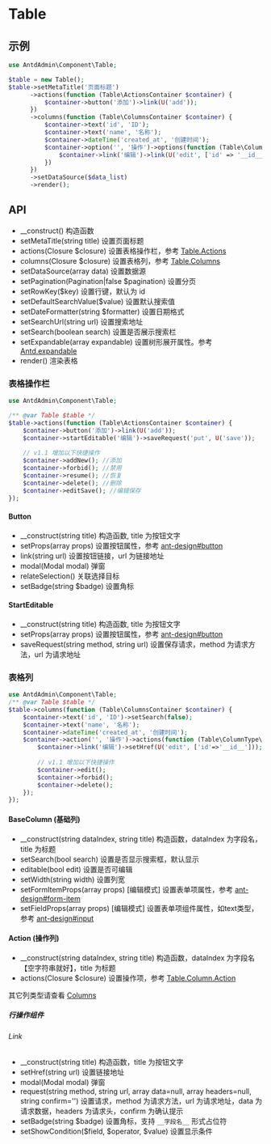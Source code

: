 # Table

## 示例

```php
use AntdAdmin\Component\Table;

$table = new Table();
$table->setMetaTitle('页面标题')
      ->actions(function (Table\ActionsContainer $container) {
          $container->button('添加')->link(U('add'));
      })
      ->columns(function (Table\ColumnsContainer $container) {
          $container->text('id', 'ID');
          $container->text('name', '名称');
          $container->dateTime('created_at', '创建时间');
          $container->option('', '操作')->options(function (Table\ColumnType\OptionsContainer $container) {
              $container->link('编辑')->link(U('edit', ['id' => '__id__']));          
          })
      })
      ->setDataSource($data_list)
      ->render();
```

## API

* __construct() 构造函数
* setMetaTitle(string title) 设置页面标题
* actions(Closure $closure) 设置表格操作栏，参考 [Table.Actions](#表格操作栏)
* columns(Closure $closure) 设置表格列，参考 [Table.Columns](#表格列)
* setDataSource(array data) 设置数据源
* setPagination(Pagination|false $pagination) 设置分页
* setRowKey($key) 设置行键，默认为 id
* setDefaultSearchValue($value) 设置默认搜索值
* setDateFormatter(string $formatter) 设置日期格式
* setSearchUrl(string url) 设置搜索地址
* setSearch(boolean search) 设置是否展示搜索栏
* setExpandable(array expandable)
  设置树形展开属性。参考 [Antd.expandable](https://ant.design/components/table-cn#expandable)
* render() 渲染表格

### 表格操作栏

```php
use AntdAdmin\Component\Table;

/** @var Table $table */
$table->actions(function (Table\ActionsContainer $container) {
    $container->button('添加')->link(U('add'));
    $container->startEditable('编辑')->saveRequest('put', U('save'));
    
    // v1.1 增加以下快捷操作
    $container->addNew(); //添加
    $container->forbid(); //禁用
    $container->resume(); //恢复
    $container->delete(); //删除
    $container->editSave(); //编辑保存
});
```

#### Button

* __construct(string title) 构造函数, title 为按钮文字
* setProps(array props) 设置按钮属性，参考 [ant-design#button](https://ant.design/components/button-cn#api)
* link(string url) 设置按钮链接，url 为链接地址
* modal(Modal modal) 弹窗
* relateSelection() 关联选择目标
* setBadge(string $badge) 设置角标

#### StartEditable

* __construct(string title) 构造函数, title 为按钮文字
* setProps(array props) 设置按钮属性，参考 [ant-design#button](https://ant.design/components/button-cn#api)
* saveRequest(string method, string url) 设置保存请求，method 为请求方法，url 为请求地址

### 表格列

```php
use AntdAdmin\Component\Table;
/** @var Table $table */
$table->columns(function (Table\ColumnsContainer $container) {
    $container->text('id', 'ID')->setSearch(false);
    $container->text('name', '名称');
    $container->dateTime('created_at', '创建时间');
    $container->action('', '操作')->actions(function (Table\ColumnType\ActionsContainer $container){
        $container->link('编辑')->setHref(U('edit', ['id'=>'__id__']));
        
        // v1.1 增加以下快捷操作
        $container->edit();
        $container->forbid();
        $container->delete();
    });
});
```

#### BaseColumn (基础列)

* __construct(string dataIndex, string title) 构造函数，dataIndex 为字段名，title 为标题
* setSearch(bool search) 设置是否显示搜索框，默认显示
* editable(bool edit) 设置是否可编辑
* setWidth(string width) 设置列宽
* setFormItemProps(array props) \[编辑模式]
  设置表单项属性，参考 [ant-design#form-item](https://ant.design/components/form-cn/#formitem)
* setFieldProps(array props) \[编辑模式]
  设置表单项组件属性，如text类型，参考 [ant-design#input](https://ant.design/components/input-cn/#api)

#### Action (操作列)

* __construct(string dataIndex, string title) 构造函数，dataIndex 为字段名【空字符串就好】，title 为标题
* actions(Closure $closure) 设置操作项，参考 [Table.Column.Action](#行操作组件)

其它列类型请查看 [Columns](./Columns.md)

##### 行操作组件

###### Link

* __construct(string title) 构造函数，title 为按钮文字
* setHref(string url) 设置链接地址
* modal(Modal modal) 弹窗
* request(string method, string url, array data=null, array headers=null, string confirm='') 设置请求，method 为请求方法，url
  为请求地址，data 为请求数据，headers 为请求头，confirm 为确认提示
* setBadge(string $badge) 设置角标，支持 `__字段名__` 形式占位符
* setShowCondition($field, $operator, $value) 设置显示条件
